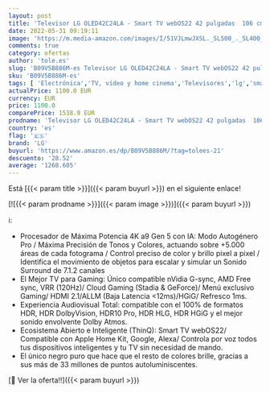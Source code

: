 ```yaml
---
layout: post
title: 'Televisor LG OLED42C24LA - Smart TV webOS22 42 pulgadas  106 cm  4K OLED evo  Procesador Inteligente Potencia 4K a9 Gen 5 IA  compatible formatos HDR  HDR Dolby Vision y Dolby Atmos  TV para Gaming'
date: 2022-05-31 09:19:11
image: 'https://m.media-amazon.com/images/I/51VJLmwJXSL._SL500_._SL400_.jpg'
comments: true
category: ofertas
author: 'tole.es'
slug: 'B09V5B886M-es Televisor LG OLED42C24LA - Smart TV webOS22 42 pulgadas...'
sku: 'B09V5B886M-es'
tags: [ 'Electrónica','TV, vídeo y home cinema','Televisores','lg','smart','televisor','tv','🇪🇸', ]
actualPrice: 1100.0 EUR
currency: EUR
price: 1100.0
comparePrice: 1538.9 EUR
prodname: 'Televisor LG OLED42C24LA - Smart TV webOS22 42 pulgadas  106 cm  4K OLED evo  Procesador Inteligente Potencia 4K a9 Gen 5 IA  compatible formatos HDR  HDR Dolby Vision y Dolby Atmos  TV para Gaming'
country: 'es'
flag: '🇪🇸'
brand: 'LG'
buyurl: 'https://www.amazon.es/dp/B09V5B886M/?tag=tolees-21'
descuento: '28.52'
average: '1268.605'
---
```


Está [{{< param title >}}]({{< param buyurl >}}) en el siguiente enlace!

[![{{< param prodname >}}]({{< param image >}})]({{< param buyurl >}})

ℹ️:

- Procesador de Máxima Potencia 4K a9 Gen 5 con IA: Modo Autogénero Pro / Máxima Precisión de Tonos y Colores, actuando sobre +5.000 áreas de cada fotograma / Control preciso de color y brillo pixel a pixel / Identifica el movimiento de objetos para escalar y simular un Sonido Surround de 7.1.2 canales
- El Mejor TV para Gaming: Único compatible nVidia G-sync, AMD Free sync, VRR (120Hz)/ Cloud Gaming (Stadia & GeForce)/ Menú exclusivo Gaming/ HDMI 2.1/ALLM (Baja Latencia <12ms)/HGiG/ Refresco 1ms.
- Experiencia Audiovisual Total: compatible con el 100% de formatos HDR, HDR DolbyVision, HDR10 Pro, HDR HLG, HDR HGiG y el mejor sonido envolvente Dolby Atmos.
- Ecosistema Abierto e Inteligente (ThinQ): Smart TV webOS22/ Compatible con Apple Home Kit, Google, Alexa/ Controla por voz todos tus dispositivos inteligentes y tu TV sin necesidad de mando.
- El único negro puro que hace que el resto de colores brille, gracias a sus más de 33 millones de puntos autoluminiscentes.

[🛒 Ver la oferta!!]({{< param buyurl >}})
